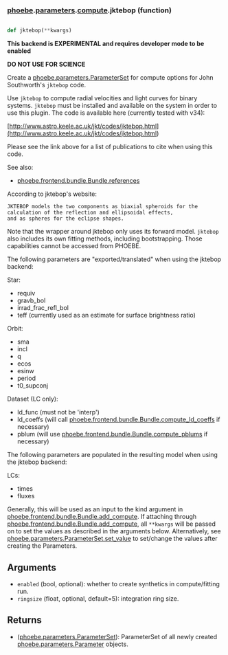 ### [phoebe](phoebe.md).[parameters](phoebe.parameters.md).[compute](phoebe.parameters.compute.md).jktebop (function)


```py

def jktebop(**kwargs)

```



**This backend is EXPERIMENTAL and requires developer mode to be enabled**

**DO NOT USE FOR SCIENCE**

Create a [phoebe.parameters.ParameterSet](phoebe.parameters.ParameterSet.md) for compute options for John
Southworth's `jktebop` code.

Use `jktebop` to compute radial velocities and light curves for binary systems.
`jktebop` must be installed and available on the system in order to use
this plugin.  The code is available here (currently tested with v34):

[<a href="http://www.astro.keele.ac.uk/jkt/codes/jktebop.html](http://www.astro.keele.ac.uk/jkt/codes/jktebop.html">http://www.astro.keele.ac.uk/jkt/codes/jktebop.html](http://www.astro.keele.ac.uk/jkt/codes/jktebop.html</a>)

Please see the link above for a list of publications to cite when using this
code.

See also:
* [phoebe.frontend.bundle.Bundle.references](phoebe.frontend.bundle.Bundle.references.md)

According to jktebop's website:

    JKTEBOP models the two components as biaxial spheroids for the
    calculation of the reflection and ellipsoidal effects,
    and as spheres for the eclipse shapes.

Note that the wrapper around jktebop only uses its forward model.
`jktebop` also includes its own fitting methods, including bootstrapping.
Those capabilities cannot be accessed from PHOEBE.

The following parameters are "exported/translated" when using the jktebop
backend:

Star:
* requiv
* gravb_bol
* irrad_frac_refl_bol
* teff (currently used as an estimate for surface brightness ratio)

Orbit:
* sma
* incl
* q
* ecos
* esinw
* period
* t0_supconj

Dataset (LC only):
* ld_func (must not be 'interp')
* ld_coeffs (will call [phoebe.frontend.bundle.Bundle.compute_ld_coeffs](phoebe.frontend.bundle.Bundle.compute_ld_coeffs.md) if necessary)
* pblum (will use [phoebe.frontend.bundle.Bundle.compute_pblums](phoebe.frontend.bundle.Bundle.compute_pblums.md) if necessary)


The following parameters are populated in the resulting model when using the
jktebop backend:

LCs:
* times
* fluxes

Generally, this will be used as an input to the kind argument in
[phoebe.frontend.bundle.Bundle.add_compute](phoebe.frontend.bundle.Bundle.add_compute.md).  If attaching through
[phoebe.frontend.bundle.Bundle.add_compute](phoebe.frontend.bundle.Bundle.add_compute.md), all `**kwargs` will be
passed on to set the values as described in the arguments below.  Alternatively,
see [phoebe.parameters.ParameterSet.set_value](phoebe.parameters.ParameterSet.set_value.md) to set/change the values
after creating the Parameters.

Arguments
----------
* `enabled` (bool, optional): whether to create synthetics in compute/fitting
    run.
* `ringsize` (float, optional, default=5): integration ring size.

Returns
--------
* ([phoebe.parameters.ParameterSet](phoebe.parameters.ParameterSet.md)): ParameterSet of all newly created
    [phoebe.parameters.Parameter](phoebe.parameters.Parameter.md) objects.

